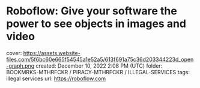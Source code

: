 # Roboflow: Give your software the power to see objects in images and video

cover: https://assets.website-files.com/5f6bc60e665f54545a1e52a5/613f691a75c36d203344223d_open-graph.png
created: December 10, 2022 2:08 PM (UTC)
folder: BOOKMRKS-MTHRFCKR / PIRACY-MTHRFCKR / ILLEGAL-SERVICES
tags: illegal services
url: https://roboflow.com